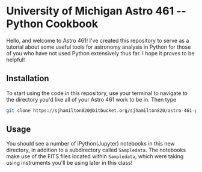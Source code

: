 # University of Michigan Astro 461 -- Python Cookbook

Hello, and welcome to Astro 461! I've created this repository to serve as a tutorial about some useful tools for astronomy analysis in Python for those of you who have not used Python extensively thus far. I hope it proves to be helpful!

## Installation

To start using the code in this repository, use your terminal to navigate to the directory you'd like all of your Astro 461 work to be in. Then type

```bash
git clone https://sjhamilton820@bitbucket.org/sjhamilton820/astro-461-python-cookbook.git
```

## Usage

You should see a number of iPython(Jupyter) notebooks in this new directory, in addition to a subdirectory called `Sampledata`. The notebooks make use of the FITS files located within `Sampledata`, which were taking using instruments you'll be using later in this class!